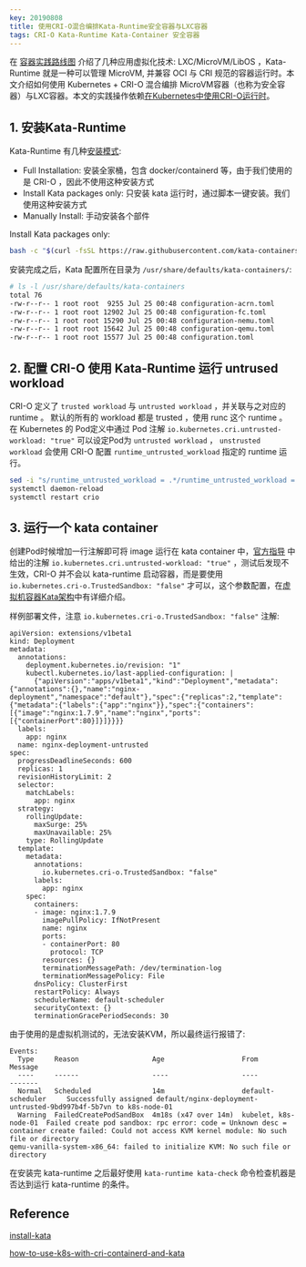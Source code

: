 ```yaml
---
key: 20190808
title: 使用CRI-O混合编排Kata-Runtime安全容器与LXC容器
tags: CRI-O Kata-Runtime Kata-Container 安全容器
---
```


在 [容器实践路线图](/2019/7/20/容器实践路线图.html) 介绍了几种应用虚拟化技术: LXC/MicroVM/LibOS ，Kata-Runtime 就是一种可以管理 MicroVM, 并兼容 OCI 与 CRI 规范的容器运行时。本文介绍如何使用 Kubernetes + CRI-O 混合编排 MicroVM容器（也称为安全容器）与LXC容器。本文的实践操作依赖[在Kubernetes中使用CRI-O运行时](/2019/08/06/在Kubernetes中使用CRI-O运行时.html)。<!--more-->

## 1. 安装Kata-Runtime

Kata-Runtime 有几种[安装模式](https://github.com/kata-containers/documentation/blob/master/install/installing-with-kata-manager.md):

- Full Installation: 安装全家桶，包含 docker/containerd 等，由于我们使用的是 CRI-O ，因此不使用这种安装方式
- Install Kata packages only: 只安装 kata 运行时，通过脚本一键安装。我们使用这种安装方式
- Manually Install: 手动安装各个部件

Install Kata packages only:

```bash
bash -c "$(curl -fsSL https://raw.githubusercontent.com/kata-containers/tests/master/cmd/kata-manager/kata-manager.sh) install-packages"
```

安装完成之后，Kata 配置所在目录为 ```/usr/share/defaults/kata-containers/```:

```bash
# ls -l /usr/share/defaults/kata-containers
total 76
-rw-r--r-- 1 root root  9255 Jul 25 00:48 configuration-acrn.toml
-rw-r--r-- 1 root root 12902 Jul 25 00:48 configuration-fc.toml
-rw-r--r-- 1 root root 15290 Jul 25 00:48 configuration-nemu.toml
-rw-r--r-- 1 root root 15642 Jul 25 00:48 configuration-qemu.toml
-rw-r--r-- 1 root root 15577 Jul 25 00:48 configuration.toml
```
## 2. 配置 CRI-O 使用 Kata-Runtime 运行 untrused workload

CRI-O 定义了 ```trusted workload``` 与 ```untrusted workload``` ，并关联与之对应的 runtime 。
默认的所有的 workload 都是 trusted ，使用 runc 这个 runtime 。 
在 Kubernetes 的 Pod定义中通过 Pod 注解 ```io.kubernetes.cri.untrusted-workload: "true"``` 可以设定Pod为 ```untrusted workload``` ， ```unstrusted workload``` 会使用 CRI-O 配置 ```runtime_untrusted_workload``` 指定的 runtime 运行。

```bash
sed -i "s/runtime_untrusted_workload = .*/runtime_untrusted_workload = \"\/usr\/bin\/kata-runtime\"/g" /etc/crio/crio.conf
systemctl daemon-reload
systemctl restart crio
```

## 3. 运行一个 kata container

创建Pod时候增加一行注解即可将 image 运行在 kata container 中，[官方指导](https://github.com/kata-containers/documentation/blob/master/how-to/how-to-use-k8s-with-cri-containerd-and-kata.md) 中给出的注解 ```io.kubernetes.cri.untrusted-workload: "true"``` ，测试后发现不生效，CRI-O 并不会以 kata-runtime 启动容器，而是要使用 ```io.kubernetes.cri-o.TrustedSandbox: "false"``` 才可以，这个参数配置，在[虚拟机容器Kata架构](/2019/07/02/虚拟机容器Kata架构.html#cri-o-集成kata-runtime)中有详细介绍。


样例部署文件，注意 ```io.kubernetes.cri-o.TrustedSandbox: "false"``` 注解:

```
apiVersion: extensions/v1beta1
kind: Deployment
metadata:
  annotations:
    deployment.kubernetes.io/revision: "1"
    kubectl.kubernetes.io/last-applied-configuration: |
      {"apiVersion":"apps/v1beta1","kind":"Deployment","metadata":{"annotations":{},"name":"nginx-deployment","namespace":"default"},"spec":{"replicas":2,"template":{"metadata":{"labels":{"app":"nginx"}},"spec":{"containers":[{"image":"nginx:1.7.9","name":"nginx","ports":[{"containerPort":80}]}]}}}}
  labels:
    app: nginx
  name: nginx-deployment-untrusted
spec:
  progressDeadlineSeconds: 600
  replicas: 1
  revisionHistoryLimit: 2
  selector:
    matchLabels:
      app: nginx
  strategy:
    rollingUpdate:
      maxSurge: 25%
      maxUnavailable: 25%
    type: RollingUpdate
  template:
    metadata:
      annotations:
        io.kubernetes.cri-o.TrustedSandbox: "false"
      labels:
        app: nginx
    spec:
      containers:
      - image: nginx:1.7.9
        imagePullPolicy: IfNotPresent
        name: nginx
        ports:
        - containerPort: 80
          protocol: TCP
        resources: {}
        terminationMessagePath: /dev/termination-log
        terminationMessagePolicy: File
      dnsPolicy: ClusterFirst
      restartPolicy: Always
      schedulerName: default-scheduler
      securityContext: {}
      terminationGracePeriodSeconds: 30
```

由于使用的是虚拟机测试的，无法安装KVM，所以最终运行报错了:

```
Events:
  Type     Reason                  Age                   From                  Message
  ----     ------                  ----                  ----                  -------
  Normal   Scheduled               14m                   default-scheduler     Successfully assigned default/nginx-deployment-untrusted-9bd997b4f-5b7vn to k8s-node-01
  Warning  FailedCreatePodSandBox  4m18s (x47 over 14m)  kubelet, k8s-node-01  Failed create pod sandbox: rpc error: code = Unknown desc = container create failed: Could not access KVM kernel module: No such file or directory
qemu-vanilla-system-x86_64: failed to initialize KVM: No such file or directory
```

在安装完 kata-runtime 之后最好使用 ```kata-runtime kata-check``` 命令检查机器是否达到运行 kata-runtime 的条件。

## Reference

[install-kata](https://github.com/kata-containers/documentation/blob/master/install/README.md)

[how-to-use-k8s-with-cri-containerd-and-kata](https://github.com/kata-containers/documentation/blob/master/how-to/how-to-use-k8s-with-cri-containerd-and-kata.md)